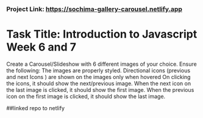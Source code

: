### Project Link: https://sochima-gallery-carousel.netlify.app

# Task Title: Introduction to Javascript Week 6 and 7

Create a Carousel/Slideshow with 6 different images of your choice. Ensure the following:
The images are properly styled.
Directional icons (previous and next Icons ) are shown on the images only when hovered
On clicking the icons, it should show the next/previous image.
When the next icon on the last image is clicked, it should show the first image.
When the previous icon on the first image is clicked, it should show the last image.

##linked repo to netlify
